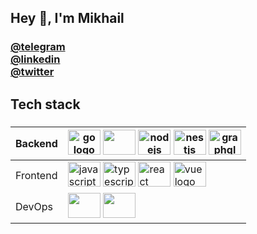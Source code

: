 ## Hey 👋, I'm Mikhail

<h3 align="left" >
<a href='https://t.me/dezzerlol'>@telegram</a> <br />
<a href='https://www.linkedin.com/in/mikhail-baev1/'>@linkedin</a> <br />
<a href='https://twitter.com/dezzerlul'>@twitter</a> <br />
</h3>


<h2 align="left">Tech stack</h2>

###

| Backend  | <img src="https://cdn.jsdelivr.net/gh/devicons/devicon/icons/go/go-original-wordmark.svg" height="40" width="52" alt="go logo" /> <img src="https://cdn.jsdelivr.net/gh/devicons/devicon/icons/postgresql/postgresql-original.svg" height="40" width="52" /> <img src="https://cdn.jsdelivr.net/gh/devicons/devicon/icons/nodejs/nodejs-original.svg" height="40" width="52" alt="nodejs logo"  /> <img src="https://cdn.jsdelivr.net/gh/devicons/devicon/icons/nestjs/nestjs-plain.svg" height="40" width="52" alt="nestjs logo"  /> <img src="https://cdn.jsdelivr.net/gh/devicons/devicon/icons/graphql/graphql-plain.svg" height="40" width="52" alt="graphql logo"  /> |
| ------------- | ------------- |
| Frontend  |<img src="https://cdn.jsdelivr.net/gh/devicons/devicon/icons/javascript/javascript-original.svg" height="40" width="52" alt="javascript logo"  /> <img src="https://cdn.jsdelivr.net/gh/devicons/devicon/icons/typescript/typescript-original.svg" height="40" width="52" alt="typescript logo"  /> <img src="https://cdn.jsdelivr.net/gh/devicons/devicon/icons/react/react-original.svg" height="40" width="52" alt="react logo"  />  <img src="https://cdn.jsdelivr.net/gh/devicons/devicon/icons/vuejs/vuejs-original.svg" height="40" width="52" alt="vue logo" />  |
| DevOps  | <img src="https://cdn.jsdelivr.net/gh/devicons/devicon/icons/docker/docker-original.svg" height="40" width="52" /> <img src="https://cdn.jsdelivr.net/gh/devicons/devicon/icons/kubernetes/kubernetes-plain.svg" height="40" width="52" /> |

###
